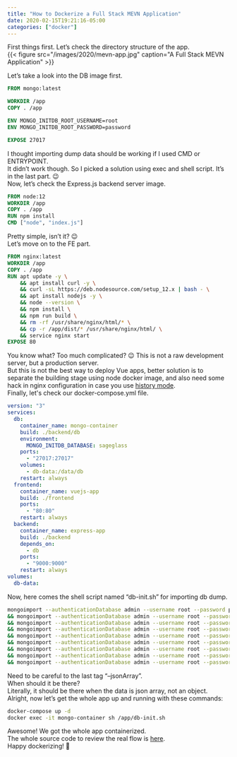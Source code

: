 ```yaml
---
title: "How to Dockerize a Full Stack MEVN Application"
date: 2020-02-15T19:21:16-05:00
categories: ["docker"]
---
```

First things first. Let’s check the directory structure of the app.  
{{< figure src="/images/2020/mevn-app.jpg" caption="A Full Stack MEVN Application" >}}

Let’s take a look into the DB image first.
```dockerfile
FROM mongo:latest

WORKDIR /app
COPY . /app

ENV MONGO_INITDB_ROOT_USERNAME=root
ENV MONGO_INITDB_ROOT_PASSWORD=password

EXPOSE 27017
```
I thought importing dump data should be working if I used CMD or ENTRYPOINT.  
It didn’t work though. So I picked a solution using exec and shell script. It’s in the last part. 😉  
Now, let’s check the Express.js backend server image.
```dockerfile
FROM node:12
WORKDIR /app
COPY . /app
RUN npm install
CMD ["node", "index.js"]
```
Pretty simple, isn’t it? 😉  
Let’s move on to the FE part.
```dockerfile
FROM nginx:latest
WORKDIR /app
COPY . /app
RUN apt update -y \
    && apt install curl -y \
    && curl -sL https://deb.nodesource.com/setup_12.x | bash - \
    && apt install nodejs -y \
    && node --version \
    && npm install \
    && npm run build \
    && rm -rf /usr/share/nginx/html/* \
    && cp -r /app/dist/* /usr/share/nginx/html/ \
    && service nginx start
EXPOSE 80
```
You know what? Too much complicated? 😉 This is not a raw development server, but a production server.  
But this is not the best way to deploy Vue apps, better solution is to separate the building stage using node docker image, and also need some hack in nginx configuration in case you use [history mode](https://cli.vuejs.org/guide/deployment.html#docker-nginx).  
Finally, let's check our docker-compose.yml file.
```yaml
version: "3"
services:
  db:
    container_name: mongo-container
    build: ./backend/db
    environment:
      MONGO_INITDB_DATABASE: sageglass
    ports:
      - "27017:27017"
    volumes:
      - db-data:/data/db
    restart: always
  frontend:
    container_name: vuejs-app
    build: ./frontend
    ports:
      - "80:80"
    restart: always
  backend:
    container_name: express-app
    build: ./backend
    depends_on:
      - db
    ports:
      - "9000:9000"
    restart: always
volumes:
  db-data:
```
Now, here comes the shell script named “db-init.sh” for importing db dump.
```bash
mongoimport --authenticationDatabase admin --username root --password password --host localhost --db sageglass --collection location --type json --file location.json \
&& mongoimport --authenticationDatabase admin --username root --password password --host localhost --db sageglass --collection config --type json --file config.json \
&& mongoimport --authenticationDatabase admin --username root --password password --host localhost --db sageglass --collection overlay --type json --file overlay.json \
&& mongoimport --authenticationDatabase admin --username root --password password --host localhost --db sageglass --collection map --type json --file map.json --jsonArray \
&& mongoimport --authenticationDatabase admin --username root --password password --host localhost --db sageglass --collection connected --type json --file connected.json --jsonArray \
&& mongoimport --authenticationDatabase admin --username root --password password --host localhost --db sageglass --collection non-connected --type json --file non-connected.json --jsonArray \
&& mongoimport --authenticationDatabase admin --username root --password password --host localhost --db sageglass --collection health --type json --file health.json \
&& mongoimport --authenticationDatabase admin --username root --password password --host localhost --db sageglass --collection tints --type json --file tints.json --jsonArray \
&& mongoimport --authenticationDatabase admin --username root --password password --host localhost --db sageglass --collection upcoming --type json --file upcoming.json --jsonArray
```
Need to be careful to the last tag “–jsonArray”.  
When should it be there?  
Literally, it should be there when the data is json array, not an object.  
Alright, now let’s get the whole app up and running with these commands:
```bash
docker-compose up -d
docker exec -it mongo-container sh /app/db-init.sh
```
Awesome! We got the whole app containerized.  
The whole source code to review the real flow is [here](https://github.com/dockerlead/vue-googlemap).  
Happy dockerizing! 🙂
